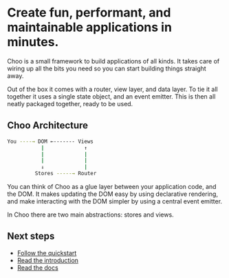 # Create fun, performant, and maintainable applications in minutes.

Choo is a small framework to build applications of all kinds. It takes care of
wiring up all the bits you need so you can start building things straight away.

Out of the box it comes with a router, view layer, and data layer. To tie it
all together it uses a single state object, and an event emitter. This is then
all neatly packaged together, ready to be used.

## Choo Architecture

```sh
You ----→ DOM ←------- Views
           |             ↑
           |             |
           |             |
           ↓             |
         Stores -----→ Router
```

You can think of Choo as a glue layer between your application code, and the
DOM. It makes updating the DOM easy by using declarative rendering, and make
interacting with the DOM simpler by using a central event emitter.

In Choo there are two main abstractions: stores and views.

## Next steps

- [Follow the quickstart]('/quickstart')
- [Read the introduction]('/introduction')
- [Read the docs]('/docs')
